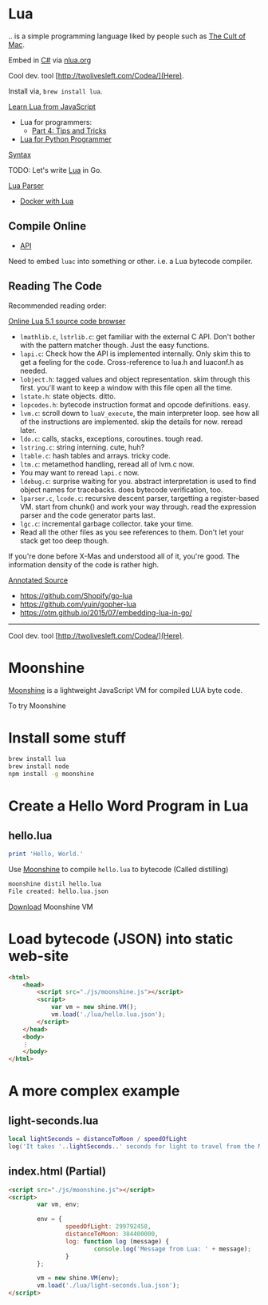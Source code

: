 # Lua

.. is a simple programming language liked by people such as [The Cult of Mac](http://taoofmac.com/space/dev/Lua).

Embed in [C#](./csharp) via [nlua.org](http://nlua.org/)

Cool dev. tool [http://twolivesleft.com/Codea/](Here).

Install via, `brew install lua`.

[Learn Lua from JavaScript](https://www.oreilly.com/learning/learn-lua-from-javascript-part-1-an-introduction-to-lua)

 * Lua for programmers:
   * [Part 4: Tips and Tricks](http://nova-fusion.com/2012/09/09/lua-for-programmers-part-4/)
 * [Lua for Python Programmer](http://the4thwiki.com/lua/)

 [Syntax](https://www.lua.org/manual/5.3/manual.html#9)

 TODO: Let's write [Lua](https://github.com/lua/lua) in Go.

 [Lua Parser](http://the-ravi-programming-language.readthedocs.io/en/latest/lua-parser.html)

 * [Docker with Lua](https://hub.docker.com/r/dexec/lua/~/dockerfile/)

## Compile Online

 * [API](https://luac.mtasa.com/api/)

Need to embed `luac` into something or other. i.e. a Lua bytecode compiler.

## Reading The Code

Recommended reading order:

[Online Lua 5.1 source code browser](http://www.lua.org/source/5.1/)

 * `lmathlib.c`, `lstrlib.c`: get familiar with the external C API. Don't bother with the pattern matcher though. Just the easy functions.
 * `lapi.c`: Check how the API is implemented internally. Only skim this to get a feeling for the code. Cross-reference to lua.h and luaconf.h as needed.
 * `lobject.h`: tagged values and object representation. skim through this first. you'll want to keep a window with this file open all the time.
 * `lstate.h`: state objects. ditto.
 * `lopcodes.h`: bytecode instruction format and opcode definitions. easy.
 * `lvm.c`: scroll down to `luaV_execute`, the main interpreter loop. see how all of the instructions are implemented. skip the details for now. reread later.
 * `ldo.c`: calls, stacks, exceptions, coroutines. tough read.
 * `lstring.c`: string interning. cute, huh?
 * `ltable.c`: hash tables and arrays. tricky code.
 * `ltm.c`: metamethod handling, reread all of lvm.c now.
 * You may want to reread `lapi.c` now.
 * `ldebug.c`: surprise waiting for you. abstract interpretation is used to find object names for tracebacks. does bytecode verification, too.
 * `lparser.c`, `lcode.c`: recursive descent parser, targetting a register-based VM. start from chunk() and work your way through. read the expression parser and the code generator parts last.
 * `lgc.c`: incremental garbage collector. take your time.
 * Read all the other files as you see references to them. Don't let your stack get too deep though.

If you're done before X-Mas and understood all of it, you're good. The information density of the code is rather high.

[Annotated Source](http://stevedonovan.github.io/lua-5.1.4/)

 * https://github.com/Shopify/go-lua
 * https://github.com/yuin/gopher-lua
 * https://otm.github.io/2015/07/embedding-lua-in-go/






 ----



Cool dev. tool [http://twolivesleft.com/Codea/](Here).

# Moonshine

[Moonshine](http://moonshinejs.org/) is a lightweight JavaScript VM for compiled LUA byte code.

To try Moonshine

# Install some stuff

```bash
brew install lua
brew install node
npm install -g moonshine
```

# Create a Hello Word Program in Lua

## hello.lua

```lua
print 'Hello, World.'
```

Use [Moonshine](http://moonshinejs.org/) to compile `hello.lua` to bytecode (Called distilling)

```bash
moonshine distil hello.lua
File created: hello.lua.json
```

[Download](http://moonshinejs.org/download) Moonshine VM

# Load bytecode (JSON) into static web-site

```html
<html>
	<head>
		<script src="./js/moonshine.js"></script>
		<script>
			var vm = new shine.VM();
			vm.load('./lua/hello.lua.json');
		</script>
	</head>
	<body>
	⋮
	</body>
</html>
```

# A more complex example

## light-seconds.lua

```lua
local lightSeconds = distanceToMoon / speedOfLight
log('It takes '..lightSeconds..' seconds for light to travel from the Moon.')
```

## index.html (Partial)

```html
<script src="./js/moonshine.js"></script>
<script>
        var vm, env;

        env = {
                speedOfLight: 299792458,
                distanceToMoon: 384400000,
                log: function log (message) {
                        console.log('Message from Lua: ' + message);
                }
        };

        vm = new shine.VM(env);
        vm.load('./lua/light-seconds.lua.json');
</script>
```
